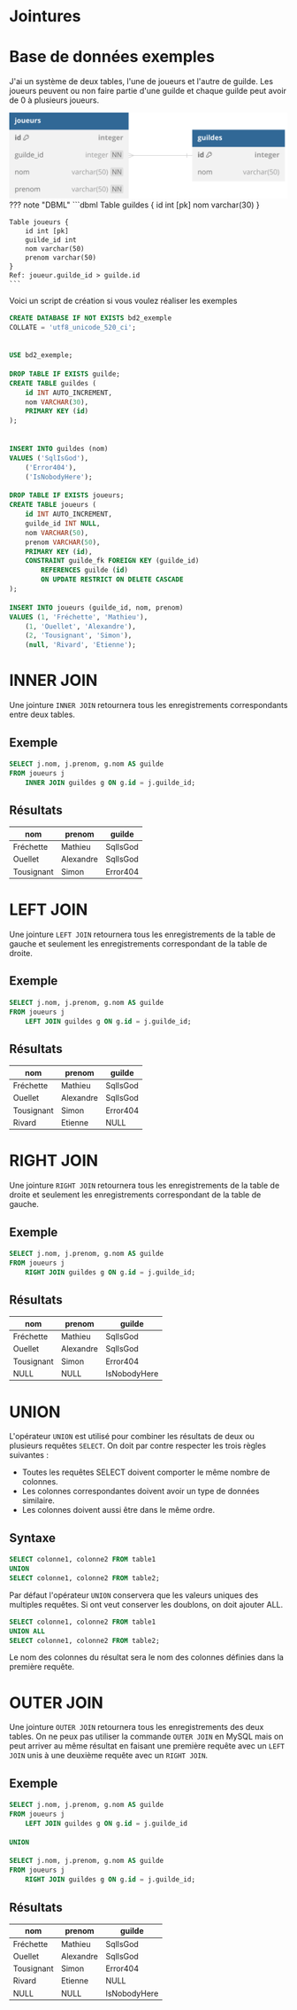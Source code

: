 # Jointures  

# Base de données exemples

J'ai un système de deux tables, l'une de joueurs et l'autre de guilde. Les joueurs peuvent ou non faire partie d'une guilde et chaque guilde peut avoir de 0 à plusieurs joueurs.

![Schéma de la base de données](images/joueurs_guildes.svg)
??? note "DBML"
	```dbml
	Table guildes {
		id int [pk]
		nom varchar(30)
	}

	Table joueurs {
		id int [pk]
		guilde_id int
		nom varchar(50)
		prenom varchar(50)
	}
	Ref: joueur.guilde_id > guilde.id
	```

Voici un script de création si vous voulez réaliser les exemples

```sql 
CREATE DATABASE IF NOT EXISTS bd2_exemple  
COLLATE = 'utf8_unicode_520_ci';  


USE bd2_exemple;  

DROP TABLE IF EXISTS guilde;
CREATE TABLE guildes (
	id INT AUTO_INCREMENT,
	nom VARCHAR(30),
	PRIMARY KEY (id)
);


INSERT INTO guildes (nom) 
VALUES ('SqlIsGod'), 
	('Error404'), 
	('IsNobodyHere');

DROP TABLE IF EXISTS joueurs;
CREATE TABLE joueurs (
	id INT AUTO_INCREMENT,
	guilde_id INT NULL,
	nom VARCHAR(50),
	prenom VARCHAR(50),
	PRIMARY KEY (id),
	CONSTRAINT guilde_fk FOREIGN KEY (guilde_id) 
		REFERENCES guilde (id) 
		ON UPDATE RESTRICT ON DELETE CASCADE
);

INSERT INTO joueurs (guilde_id, nom, prenom) 
VALUES (1, 'Fréchette', 'Mathieu'), 
	(1, 'Ouellet', 'Alexandre'), 
	(2, 'Tousignant', 'Simon'),
	(null, 'Rivard', 'Etienne');
```
		
# INNER JOIN

Une jointure ```INNER JOIN``` retournera tous les enregistrements correspondants entre deux tables.

## Exemple

```sql
SELECT j.nom, j.prenom, g.nom AS guilde
FROM joueurs j 
    INNER JOIN guildes g ON g.id = j.guilde_id;
```

## Résultats

| nom        | prenom     | guilde     |
|------------|------------|------------|
| Fréchette  | Mathieu    | SqlIsGod   |
| Ouellet    | Alexandre  | SqlIsGod   |
| Tousignant | Simon      | Error404   |

# LEFT JOIN

Une jointure ```LEFT JOIN``` retournera tous les enregistrements de la table de gauche et seulement les enregistrements correspondant de la table de droite.

## Exemple

```sql
SELECT j.nom, j.prenom, g.nom AS guilde
FROM joueurs j 
    LEFT JOIN guildes g ON g.id = j.guilde_id;
```

## Résultats

| nom        | prenom     | guilde     |
|------------|------------|------------|
| Fréchette  | Mathieu    | SqlIsGod   |
| Ouellet    | Alexandre  | SqlIsGod   |
| Tousignant | Simon      | Error404   |
| Rivard      | Etienne   | NULL       |

# RIGHT JOIN

Une jointure ```RIGHT JOIN``` retournera tous les enregistrements de la table de droite et seulement les enregistrements correspondant de la table de gauche.

## Exemple

```sql
SELECT j.nom, j.prenom, g.nom AS guilde
FROM joueurs j 
    RIGHT JOIN guildes g ON g.id = j.guilde_id;
```

## Résultats

| nom        | prenom     | guilde     |
|------------|------------|------------|
| Fréchette  | Mathieu    | SqlIsGod   |
| Ouellet    | Alexandre  | SqlIsGod   |
| Tousignant | Simon      | Error404   |
| NULL       | NULL       | IsNobodyHere |

	
# UNION

L'opérateur ```UNION``` est utilisé pour combiner les résultats de deux ou plusieurs requêtes ```SELECT```. On doit par contre respecter les trois règles suivantes :

- Toutes les requêtes SELECT doivent comporter le même nombre de colonnes.  
- Les colonnes correspondantes doivent avoir un type de données similaire.  
- Les colonnes doivent aussi être dans le même ordre.  

## Syntaxe

```sql
SELECT colonne1, colonne2 FROM table1
UNION
SELECT colonne1, colonne2 FROM table2;
``` 

Par défaut l'opérateur ```UNION``` conservera que les valeurs uniques des multiples requêtes. Si ont veut conserver les doublons, on doit ajouter ALL.

```sql
SELECT colonne1, colonne2 FROM table1
UNION ALL
SELECT colonne1, colonne2 FROM table2;
```

Le nom des colonnes du résultat sera le nom des colonnes définies dans la première requête.

# OUTER JOIN

Une jointure ```OUTER JOIN``` retournera tous les enregistrements des deux tables. On ne peux pas utiliser la commande ```OUTER JOIN``` en MySQL mais on peut arriver au même résultat en faisant une première requête avec un ```LEFT JOIN``` unis à une deuxième requête avec un ```RIGHT JOIN```.  

## Exemple

```sql
SELECT j.nom, j.prenom, g.nom AS guilde
FROM joueurs j 
    LEFT JOIN guildes g ON g.id = j.guilde_id

UNION

SELECT j.nom, j.prenom, g.nom AS guilde
FROM joueurs j 
    RIGHT JOIN guildes g ON g.id = j.guilde_id;
``` 

## Résultats

| nom        | prenom     | guilde     |
|------------|------------|------------|
| Fréchette  | Mathieu    | SqlIsGod   |
| Ouellet    | Alexandre  | SqlIsGod   |
| Tousignant | Simon      | Error404   |
| Rivard      | Etienne   | NULL       |
| NULL       | NULL       | IsNobodyHere |